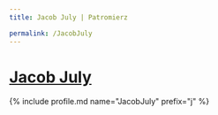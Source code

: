 ```yaml
---
title: Jacob July | Patromierz

permalink: /JacobJuly
---
```


# [Jacob July](https://patronite.pl/JacobJuly)

{% include profile.md name="JacobJuly" prefix="j" %}
